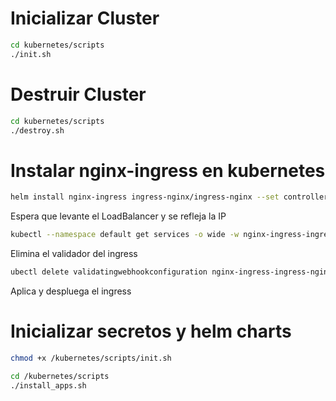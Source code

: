 # Inicializar Cluster

```bash
cd kubernetes/scripts
./init.sh
```

# Destruir Cluster

```bash
cd kubernetes/scripts
./destroy.sh
```


# Instalar nginx-ingress en kubernetes

```bash
helm install nginx-ingress ingress-nginx/ingress-nginx --set controller.publishService.enabled=true
```

Espera que levante el LoadBalancer y se refleja la IP

```bash
kubectl --namespace default get services -o wide -w nginx-ingress-ingress-nginx-controller
```

Elimina el validador del ingress

```bash
ubectl delete validatingwebhookconfiguration nginx-ingress-ingress-nginx-admission
```

Aplica y despluega el ingress


# Inicializar secretos y helm charts
```bash
chmod +x /kubernetes/scripts/init.sh
```

```bash
cd /kubernetes/scripts
./install_apps.sh
```